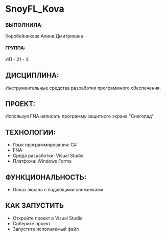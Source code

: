 # SnoyFL_Kova

### ВЫПОЛНИЛА:
Коробейникова Алина Дмитриевна
#### ГРУППА:
ИП - 21 - 3

## ДИСЦИПЛИНА:

Инструментальные средства разработки программного обеспечения.

## ПРОЕКТ: 

Используя FNA написать программу защитного экрана "Снегопад"

## ТЕХНОЛОГИИ:

+ Язык программирования: C#
+ FNA
+ Среда разработки: Visual Studio
+ Платфома: Windows Forms

## ФУНКЦИОНАЛЬНОСТЬ:

+ Показ экрана с падающими снежинками


## КАК ЗАПУСТИТЬ

+ Откройте проект в Visual Studio
+ Соберите проект
+ Запустите исполняемый файл
